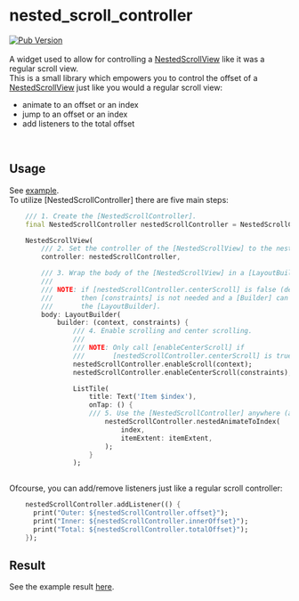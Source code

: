 # nested_scroll_controller
[![Pub Version](https://img.shields.io/pub/v/nested_scroll_controller)](https://pub.dev/packages/nested_scroll_controller)
<br><br>
A widget used to allow for controlling a [NestedScrollView](https://api.flutter.dev/flutter/widgets/NestedScrollView-class.html) like it was a regular scroll view. <br>
This is a small library which empowers you to control the offset of a [NestedScrollView](https://api.flutter.dev/flutter/widgets/NestedScrollView-class.html) just like you would a regular scroll view:
- animate to an offset or an index
- jump to an offset or an index
- add listeners to the total offset
<br>

## Usage

See [example](example/lib/main.dart).
<br>
To utilize [NestedScrollController] there are five main steps:

```dart
    /// 1. Create the [NestedScrollController].
    final NestedScrollController nestedScrollController = NestedScrollController();
```

```dart
    NestedScrollView(
        /// 2. Set the controller of the [NestedScrollView] to the nestedScrollController.
        controller: nestedScrollController,
```

```dart
        /// 3. Wrap the body of the [NestedScrollView] in a [LayoutBuilder].
        ///
        /// NOTE: if [nestedScrollController.centerScroll] is false (defaults to true),
        ///       then [constraints] is not needed and a [Builder] can be used instead of
        ///       the [LayoutBuilder].
        body: LayoutBuilder(
            builder: (context, constraints) {
                /// 4. Enable scrolling and center scrolling.
                ///
                /// NOTE: Only call [enableCenterScroll] if 
                ///       [nestedScrollController.centerScroll] is true (defaults to true).
                nestedScrollController.enableScroll(context);
                nestedScrollController.enableCenterScroll(constraints);
```

```dart
                ListTile(
                    title: Text('Item $index'),
                    onTap: () {
                    /// 5. Use the [NestedScrollController] anywhere (after step 4).
                        nestedScrollController.nestedAnimateToIndex(
                            index,
                            itemExtent: itemExtent,
                        );
                    }
                );
                                      
```

Ofcourse, you can add/remove listeners just like a regular scroll controller:

```dart
    nestedScrollController.addListener(() {
      print("Outer: ${nestedScrollController.offset}");
      print("Inner: ${nestedScrollController.innerOffset}");
      print("Total: ${nestedScrollController.totalOffset}");
    });
```

## Result

See the example result [here](https://github.com/logiczsniper/nested_scroll_controller/blob/master/example/demo.gif).